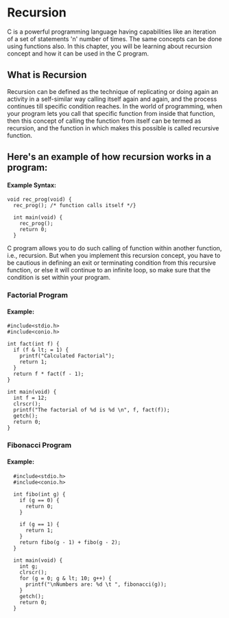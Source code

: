 # Recursion

C is a powerful programming language having capabilities like an iteration of a set of statements 'n' number of times. The same concepts can be done using functions also. In this chapter, you will be learning about recursion concept and how it can be used in the C program.

## What is Recursion

Recursion can be defined as the technique of replicating or doing again an activity in a self-similar way calling itself again and again, and the process continues till specific condition reaches. In the world of programming, when your program lets you call that specific function from inside that function, then this concept of calling the function from itself can be termed as recursion, and the function in which makes this possible is called recursive function.

## Here's an example of how recursion works in a program:

#### Example Syntax:

```text
void rec_prog(void) {
  rec_prog(); /* function calls itself */}

  int main(void) {
    rec_prog();
    return 0;
  }
```

C program allows you to do such calling of function within another function, i.e., recursion. But when you implement this recursion concept, you have to be cautious in defining an exit or terminating condition from this recursive function, or else it will continue to an infinite loop, so make sure that the condition is set within your program.

### Factorial Program

#### Example:

```text
#include<stdio.h>
#include<conio.h>

int fact(int f) {
  if (f & lt; = 1) {
    printf("Calculated Factorial");
    return 1;
  }
  return f * fact(f - 1);
}

int main(void) {
  int f = 12;
  clrscr();
  printf("The factorial of %d is %d \n", f, fact(f));
  getch();
  return 0;
}
```

### Fibonacci Program

#### Example:

```text
  #include<stdio.h>
  #include<conio.h>

  int fibo(int g) {
    if (g == 0) {
      return 0;
    }

    if (g == 1) {
      return 1;
    }
    return fibo(g - 1) + fibo(g - 2);
  }

  int main(void) {
    int g;
    clrscr();
    for (g = 0; g & lt; 10; g++) {
      printf("\nNumbers are: %d \t ", fibonacci(g));
    }
    getch();
    return 0;
  }
```

